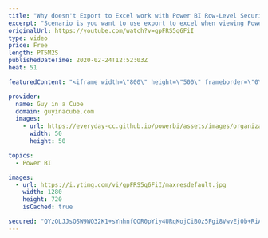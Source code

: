 ```yaml
---
title: "Why doesn't Export to Excel work with Power BI Row-Level Security (RLS)???"
excerpt: "Scenario is you want to use export to excel when viewing Power BI Row-Level Security (RLS) as someone else. RLS doesn't appear to work. Patrick breaks it down.  Download sample: https://guyinacu.be/rlsexportsample  📢 Become a member: https://guyinacu.be/membership   *******************  Want to take"
originalUrl: https://youtube.com/watch?v=gpFRS5q6FiI
type: video
price: Free
length: PT5M2S
publishedDateTime: 2020-02-24T12:52:03Z
heat: 51

featuredContent: "<iframe width=\"800\" height=\"500\" frameborder=\"0\" src=\"https://www.youtube.com/embed/gpFRS5q6FiI\" allow=\"accelerometer; autoplay; encrypted-media; gyroscope; picture-in-picture\" allowfullscreen></iframe>"

provider:
  name: Guy in a Cube
  domain: guyinacube.com
  images:
    - url: https://everyday-cc.github.io/powerbi/assets/images/organizations/guyinacube.com-50x50.jpg
      width: 50
      height: 50

topics:
  - Power BI

images:
  - url: https://i.ytimg.com/vi/gpFRS5q6FiI/maxresdefault.jpg
    width: 1280
    height: 720
    isCached: true

secured: "QYzOLJJsOSW9WQ32K1+sYnhnfOOR0pYiy4URqKojCiBOz5Fgi8VwvEj0b+RiARC+N5RreSltUoJmRGVeALnIZS6SwVy4nkWbum7EoZmD3mBwTvaizCOMa6vWqzaz0ZsDddgY3cn9WzROPYnaKD2dWyZaQ6I5ne6M79Vi5af3twNGTsKW2argys022yzB/xNLXzsvAmiRtyu2VG3WahYaZzLrk1Om4yvshGe3nqRniB0P1GhNszKI4BiMyugXCUPGbdxLMmhbK/2LXNPmu5/O13qZtFaPDVt1zr8gOgkeGX+LULzpmlO9jr0l7f6S1h9Z9GlLB3mTxDY13shZSRE7EMKKWpgxOzJw0illwxzBVQIQJQaqtR9BEPAazeI9Bf9yLA0+D40xTqrNlM3t5lPATpD4LxOb9ruYkQuO0HwmhYs=;7y0+CwDCl4oxYIU7VT2FxQ=="
---
```


